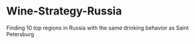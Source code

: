 # Wine-Strategy-Russia
 Finding 10 top regions in Russia with the same drinking behavior as Saint Petersburg
